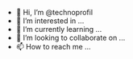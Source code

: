 - 👋 Hi, I’m @technoprofil
- 👀 I’m interested in ...
- 🌱 I’m currently learning ...
- 💞️ I’m looking to collaborate on ...
- 📫 How to reach me ...

<!---
technoprofil/technoprofil is a ✨ special ✨ repository because its `README.md` (this file) appears on your GitHub profile.
You can click the Preview link to take a look at your changes.
--->
